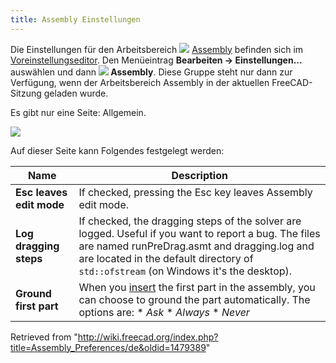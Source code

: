 ```yaml
---
title: Assembly Einstellungen
---
```

Die Einstellungen für den Arbeitsbereich ![](/images/Workbench_Assembly.svg) [Assembly](/Assembly_Workbench "Assembly Workbench") befinden sich im [Voreinstellungseditor](/Preferences_Editor/de "Preferences Editor/de"). Den Menüeintrag **Bearbeiten → Einstellungen...** auswählen und dann **![](/images/Workbench_Assembly.svg) Assembly**. Diese Gruppe steht nur dann zur Verfügung, wenn der Arbeitsbereich Assembly in der aktuellen FreeCAD-Sitzung geladen wurde.

Es gibt nur eine Seite: Allgemein.

![](/images/Preferences_Assembly_Page_General.png)

Auf dieser Seite kann Folgendes festgelegt werden:

| Name | Description |
| --- | --- |
| **Esc leaves edit mode** | If checked, pressing the Esc key leaves Assembly edit mode. |
| **Log dragging steps** | If checked, the dragging steps of the solver are logged. Useful if you want to report a bug. The files are named runPreDrag.asmt and dragging.log and are located in the default directory of `std::ofstream` (on Windows it's the desktop). |
| **Ground first part** | When you [insert](/Assembly_InsertLink "Assembly InsertLink") the first part in the assembly, you can choose to ground the part automatically. The options are:  * *Ask* * *Always* * *Never* |

Retrieved from "<http://wiki.freecad.org/index.php?title=Assembly_Preferences/de&oldid=1479389>"